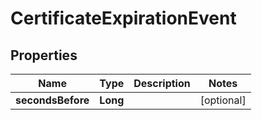 

# CertificateExpirationEvent


## Properties

| Name | Type | Description | Notes |
|------------ | ------------- | ------------- | -------------|
|**secondsBefore** | **Long** |  |  [optional] |



